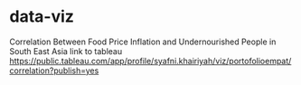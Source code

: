 # data-viz
Correlation Between Food Price Inflation and Undernourished People in South East Asia
link to tableau https://public.tableau.com/app/profile/syafni.khairiyah/viz/portofolioempat/correlation?publish=yes

